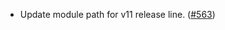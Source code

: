 - Update module path for v11 release line. ([#563](https://github.com/noble-assets/noble/pull/563))
